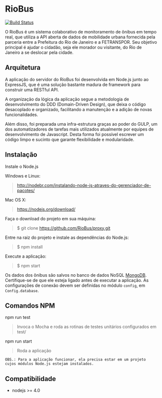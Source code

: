 RioBus
======

[![Build Status](https://snap-ci.com/RioBus/proxy/branch/dev/build_image)](https://snap-ci.com/RioBus/proxy/branch/master)

O RioBus é um sistema colaborativo de monitoramento de ônibus em tempo real, que utiliza a API aberta de dados de
mobilidade urbana fornecida pela parceria entre a Prefeitura do Rio de Janeiro e a FETRANSPOR.
Seu objetivo principal é ajudar o cidadão, seja ele morador ou visitante, do Rio de Janeiro a se deslocar pela cidade.


Arquitetura
-----------

A aplicação do servidor do RioBus foi desenvolvida em Node.js junto ao ExpressJS, que é
uma solução bastante madura de framework para construir uma RESTful API.

A organização da lógica da aplicação segue a metodologia de desenvolvimento do DDD (Domain-Driven Design), que deixa o
código desacoplado e organizado, facilitando a manutenção e a adição de novas funcionalidades.

Além disso, foi preparada uma infra-estrutura graças ao poder do GULP, um dos automatizadores de tarefas mais utilizados
atualmente por equipes de desenvolvimento de Javascript. Desta forma foi possível escrever um código limpo e sucinto que
garante flexibilidade e modularidade.



Instalação
----------

Instale o Node.js

Windows e Linux:
> http://nodebr.com/instalando-node-js-atraves-do-gerenciador-de-pacotes/

Mac OS X:
> https://nodejs.org/download/

Faça o download do projeto em sua máquina:
> $ git clone https://github.com/RioBus/proxy.git

Entre na raiz do projeto e instale as dependências do Node.js:
> $ npm install

Execute a aplicação:
> $ npm start

Os dados dos ônibus são salvos no banco de dados NoSQL [MongoDB](https://www.mongodb.org/). Certifique-se de que ele 
esteja ligado antes de executar a aplicação. As configurações de conexão devem ser definidas no módulo ```config```, 
em ```Config.database```.

Comandos NPM
------------

npm run test
> Invoca o Mocha e roda as rotinas de testes unitários configurados em test/

npm run start
> Roda a aplicação

```OBS.: Para a aplicação funcionar, ela precisa estar em um projeto cujos módulos Node.js estejam instalados.```

Compatibilidade
---------------

* nodejs >= 4.0